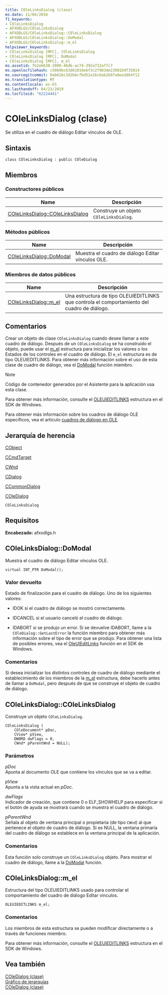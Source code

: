 ```yaml
---
title: COleLinksDialog (clase)
ms.date: 11/04/2016
f1_keywords:
- COleLinksDialog
- AFXODLGS/COleLinksDialog
- AFXODLGS/COleLinksDialog::COleLinksDialog
- AFXODLGS/COleLinksDialog::DoModal
- AFXODLGS/COleLinksDialog::m_el
helpviewer_keywords:
- COleLinksDialog [MFC], COleLinksDialog
- COleLinksDialog [MFC], DoModal
- COleLinksDialog [MFC], m_el
ms.assetid: fb2eb638-2809-46db-ac74-392a732affc7
ms.openlocfilehash: c5069bc63d61016e6f3c2f983de23901b9f35814
ms.sourcegitcommit: 0ab61bc3d2b6cfbd52a16c6ab2b97a8ea1864f12
ms.translationtype: MT
ms.contentlocale: es-ES
ms.lasthandoff: 04/23/2019
ms.locfileid: "62224441"
---
```

# <a name="colelinksdialog-class"></a>COleLinksDialog (clase)

Se utiliza en el cuadro de diálogo Editar vínculos de OLE.

## <a name="syntax"></a>Sintaxis

```
class COleLinksDialog : public COleDialog
```

## <a name="members"></a>Miembros

### <a name="public-constructors"></a>Constructores públicos

|Name|Descripción|
|----------|-----------------|
|[COleLinksDialog::COleLinksDialog](#colelinksdialog)|Construye un objeto `COleLinksDialog`.|

### <a name="public-methods"></a>Métodos públicos

|Name|Descripción|
|----------|-----------------|
|[COleLinksDialog::DoModal](#domodal)|Muestra el cuadro de diálogo Editar vínculos OLE.|

### <a name="public-data-members"></a>Miembros de datos públicos

|Name|Descripción|
|----------|-----------------|
|[COleLinksDialog::m_el](#m_el)|Una estructura de tipo OLEUIEDITLINKS que controla el comportamiento del cuadro de diálogo.|

## <a name="remarks"></a>Comentarios

Crear un objeto de clase `COleLinksDialog` cuando desee llamar a este cuadro de diálogo. Después de un `COleLinksDialog` se ha construido el objeto, puede usar el [m_el](#m_el) estructura para inicializar los valores o los Estados de los controles en el cuadro de diálogo. El `m_el` estructura es de tipo OLEUIEDITLINKS. Para obtener más información sobre el uso de esta clase de cuadro de diálogo, vea el [DoModal](#domodal) función miembro.

> [!NOTE]
>  Código de contenedor generados por el Asistente para la aplicación usa esta clase.

Para obtener más información, consulte el [OLEUIEDITLINKS](/windows/desktop/api/oledlg/ns-oledlg-tagoleuieditlinksa) estructura en el SDK de Windows.

Para obtener más información sobre los cuadros de diálogo OLE específicos, vea el artículo [cuadros de diálogo en OLE](../../mfc/dialog-boxes-in-ole.md).

## <a name="inheritance-hierarchy"></a>Jerarquía de herencia

[CObject](../../mfc/reference/cobject-class.md)

[CCmdTarget](../../mfc/reference/ccmdtarget-class.md)

[CWnd](../../mfc/reference/cwnd-class.md)

[CDialog](../../mfc/reference/cdialog-class.md)

[CCommonDialog](../../mfc/reference/ccommondialog-class.md)

[COleDialog](../../mfc/reference/coledialog-class.md)

`COleLinksDialog`

## <a name="requirements"></a>Requisitos

**Encabezado:** afxodlgs.h

##  <a name="domodal"></a>  COleLinksDialog::DoModal

Muestra el cuadro de diálogo Editar vínculos OLE.

```
virtual INT_PTR DoModal();
```

### <a name="return-value"></a>Valor devuelto

Estado de finalización para el cuadro de diálogo. Uno de los siguientes valores:

- IDOK si el cuadro de diálogo se mostró correctamente.

- IDCANCEL si el usuario canceló el cuadro de diálogo.

- IDABORT si se produjo un error. Si se devuelve IDABORT, llame a la `COleDialog::GetLastError` la función miembro para obtener más información sobre el tipo de error que se produjo. Para obtener una lista de posibles errores, vea el [OleUIEditLinks](/windows/desktop/api/oledlg/nf-oledlg-oleuieditlinksa) función en el SDK de Windows.

### <a name="remarks"></a>Comentarios

Si desea inicializar los distintos controles de cuadro de diálogo mediante el establecimiento de los miembros de la [m_el](#m_el) estructura, debe hacerlo antes de llamar a `DoModal`, pero después de que se construye el objeto de cuadro de diálogo.

##  <a name="colelinksdialog"></a>  COleLinksDialog::COleLinksDialog

Construye un objeto `COleLinksDialog`.

```
COleLinksDialog (
    COleDocument* pDoc,
    CView* pView,
    DWORD dwFlags = 0,
    CWnd* pParentWnd = NULL);
```

### <a name="parameters"></a>Parámetros

*pDoc*<br/>
Apunta al documento OLE que contiene los vínculos que se va a editar.

*pView*<br/>
Apunta a la vista actual en *pDoc*.

*dwFlags*<br/>
Indicador de creación, que contiene 0 o ELF_SHOWHELP para especificar si el botón de ayuda se mostrará cuando se muestra el cuadro de diálogo.

*pParentWnd*<br/>
Señala al objeto de ventana principal o propietaria (de tipo `CWnd`) al que pertenece el objeto de cuadro de diálogo. Si es NULL, la ventana primaria del cuadro de diálogo se establece en la ventana principal de la aplicación.

### <a name="remarks"></a>Comentarios

Esta función solo construye un `COleLinksDialog` objeto. Para mostrar el cuadro de diálogo, llame a la [DoModal](#domodal) función.

##  <a name="m_el"></a>  COleLinksDialog::m_el

Estructura del tipo OLEUIEDITLINKS usado para controlar el comportamiento del cuadro de diálogo Editar vínculos.

```
OLEUIEDITLINKS m_el;
```

### <a name="remarks"></a>Comentarios

Los miembros de esta estructura se pueden modificar directamente o a través de funciones miembro.

Para obtener más información, consulte el [OLEUIEDITLINKS](/windows/desktop/api/oledlg/ns-oledlg-tagoleuieditlinksa) estructura en el SDK de Windows.

## <a name="see-also"></a>Vea también

[COleDialog (clase)](../../mfc/reference/coledialog-class.md)<br/>
[Gráfico de jerarquías](../../mfc/hierarchy-chart.md)<br/>
[COleDialog (clase)](../../mfc/reference/coledialog-class.md)
